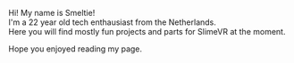 Hi! My name is Smeltie!<br>
I'm a 22 year old tech enthausiast from the Netherlands.<br>
Here you will find mostly fun projects and parts for SlimeVR at the moment.<br>

Hope you enjoyed reading my page.<br>
